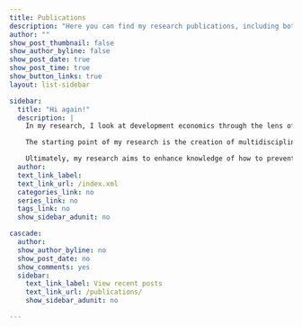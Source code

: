 ```yaml
---
title: Publications
description: "Here you can find my research publications, including both peer-reviewed and working papers with links to PDF files, data, and code."
author: ""
show_post_thumbnail: false
show_author_byline: false
show_post_date: true
show_post_time: true
show_button_links: true
layout: list-sidebar 

sidebar:
  title: "Hi again!" 
  description: |
    In my research, I look at development economics through the lens of computational statistics and data science. The main set of projects in my work seeks to understand how individuals, households, and communities experience, adapt to, and cope with armed conflict, violence, and poverty.

    The starting point of my research is the creation of multidisciplinary micro-datasets integrating information from different sources -household surveys, administrative records, censuses, remote sensing, etc.-. Subsequently, at the core of this line of work is the development and use of boosting structured additive regression models to identify and describe the extent to which a set of risk factors are associated with a variable of interest and/or to derive their causal effects.

    Ultimately, my research aims to enhance knowledge of how to prevent and end the cycles of conflict, violence, and poverty. I often consider diversity aspects such as gender, age, and ethnicity. Whenever possible, I strive to include -interactive- visualizations of my research findings.
  author: 
  text_link_label: 
  text_link_url: /index.xml
  categories_link: no
  series_link: no
  tags_link: no
  show_sidebar_adunit: no

cascade:
  author: 
  show_author_byline: no
  show_post_date: no
  show_comments: yes
  sidebar:
    text_link_label: View recent posts
    text_link_url: /publications/
    show_sidebar_adunit: no

---
```

